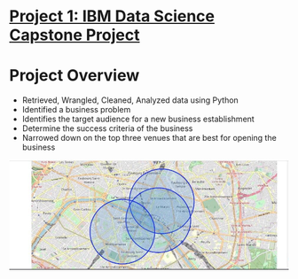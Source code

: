 

# [Project 1: IBM Data Science Capstone Project](https://github.com/Sparkle-IT/Data-Science-Porfolio)

# Project Overview
* Retrieved, Wrangled, Cleaned, Analyzed data using Python
* Identified a business problem 
* Identifies the target audience for a new business establishment
* Determine the success criteria of the business
* Narrowed down on the top three venues that are best for opening the business

![](images/battle%20of%20neighborhods.jpeg)
